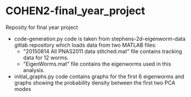 # COHEN2-final_year_project
Reposity for final year project

- code-generation.py code is taken from stephens-2d-eigenworm-data gitlab repository which loads data from two MATLAB files:
  - "20150814 All PNAS2011 data stitched.mat" file contains tracking data for 12 worms.
  - "EigenWorms.mat" file contains the eigenworms used in this analysis.
- initial_graphs.py code contains graphs for the first 6 eigenworms and graphs showing the probability density between the first two PCA modes
